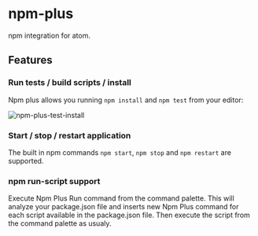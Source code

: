 # npm-plus

npm integration for atom.

## Features

### Run tests / build scripts / install

Npm plus allows you running `npm install` and `npm test` from your editor:

![npm-plus-test-install](https://cloud.githubusercontent.com/assets/547186/11247055/26d4d60e-8e23-11e5-86ca-42831c56606d.gif)

### Start / stop / restart application

The built in npm commands `npm start`, `npm stop` and `npm restart` are supported.

### npm run-script support

Execute Npm Plus Run command from the command palette. This will analyze your package.json file and inserts new Npm Plus command for each script available in the package.json file. Then execute the script from the command palette as usualy.

